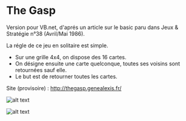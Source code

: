 # The Gasp

Version pour VB.net, d'aprés un article sur le basic paru dans Jeux & Stratégie n°38 (Avril/Mai 1986).

La régle de ce jeu en solitaire est simple.

- Sur une grille 4x4, on dispose des 16 cartes.
- On désigne ensuite une carte quelconque, toutes ses voisins sont retournées sauf elle.
- Le but est de retourner toutes les cartes.

Site (provisoire) : http://thegasp.genealexis.fr/

![alt text](http://thegasp.genealexis.fr/images/thumbs/thegasp-01.jpg)

![alt text](http://thegasp.genealexis.fr/images/thumbs/thegasp-03.jpg)




